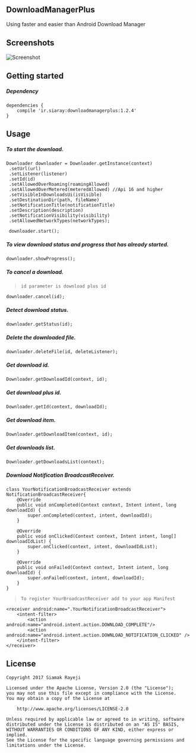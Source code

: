 ## DownloadManagerPlus

Using faster and easier than Android Download Manager

## Screenshots

![Screenshot](https://gifyu.com/images/downloadmanagerplus-v1.1.1.gif)

## Getting started

##### Dependency

    dependencies {
        compile 'ir.siaray:downloadmanagerplus:1.2.4'
    }

## Usage

##### To start the download.

    Downloader downloader = Downloader.getInstance(context)
     .setUrl(url)
     .setListener(listener)
     .setId(id)
     .setAllowedOverRoaming(roamingAllowed)
     .setAllowedOverMetered(meteredAllowed) //Api 16 and higher
     .setVisibleInDownloadsUi(isVisible)
     .setDestinationDir(path, fileName)
     .setNotificationTitle(notificationTitle)
     .setDescription(description)
     .setNotificationVisibility(visibility)
     .setAllowedNetworkTypes(networkTypes);
     
     downloader.start();

##### To view download status and progress that has already started.

    downloader.showProgress();

##### To cancel a download.
> `id parameter is download plus id`

    downloader.cancel(id);

##### Detect download status.

    downloader.getStatus(id);

##### Delete the downloaded file.

    downloader.deleteFile(id, deleteListener);

##### Get download id.

    Downloader.getDownloadId(context, id);

##### Get download plus id.

    Downloader.getId(context, downloadId);

##### Get download item.

    Downloader.getDownloadItem(context, id);

##### Get downloads list.

    Downloader.getDownloadsList(context);

##### Download Notification BroadcastReceiver.
    class YourNotificationBroadcastReceiver extends NotificationBroadcastReceiver{
        @Override
        public void onCompleted(Context context, Intent intent, long downloadId) {
            super.onCompleted(context, intent, downloadId);
        }

        @Override
        public void onClicked(Context context, Intent intent, long[] downloadIdList) {
            super.onClicked(context, intent, downloadIdList);
        }

        @Override
        public void onFailed(Context context, Intent intent, long downloadId) {
            super.onFailed(context, intent, downloadId);
        }
    }    
    
> `To register YourBroadcastReceiver add to your app Manifest`

    <receiver android:name=".YourNotificationBroadcastReceiver">
        <intent-filter>
            <action android:name="android.intent.action.DOWNLOAD_COMPLETE"/>
            <action android:name="android.intent.action.DOWNLOAD_NOTIFICATION_CLICKED" />
        </intent-filter>
    </receiver>

## License

    Copyright 2017 Siamak Rayeji

    Licensed under the Apache License, Version 2.0 (the "License");
    you may not use this file except in compliance with the License.
    You may obtain a copy of the License at

        http://www.apache.org/licenses/LICENSE-2.0

    Unless required by applicable law or agreed to in writing, software
    distributed under the License is distributed on an "AS IS" BASIS,
    WITHOUT WARRANTIES OR CONDITIONS OF ANY KIND, either express or implied.
    See the License for the specific language governing permissions and
    limitations under the License.
